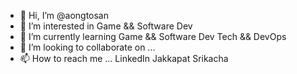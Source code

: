 - 👋 Hi, I’m @aongtosan
- 👀 I’m interested in Game && Software Dev 
- 🌱 I’m currently learning Game && Software Dev Tech && DevOps
- 💞️ I’m looking to collaborate on ...
- 📫 How to reach me ... LinkedIn Jakkapat Srikacha

<!---
aongtosan/aongtosan is a ✨ special ✨ repository because its `README.md` (this file) appears on your GitHub profile.
You can click the Preview link to take a look at your changes.
--->

